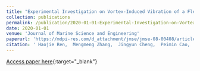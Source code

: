 ```yaml
---
title: "Experimental Investigation on Vortex-Induced Vibration of a Flexible Pipe under Higher Mode in an Oscillatory Flow"
collection: publications
permalink: /publication/2020-01-01-Experimental-Investigation-on-Vortex-Induced-Vibration-of-a-Flexible-Pipe-under-Higher-Mode-in-an-Oscillatory-Flow
date: 2020-01-01
venue: 'Journal of Marine Science and Engineering'
paperurl: 'https://mdpi-res.com/d_attachment/jmse/jmse-08-00408/article_deploy/jmse-08-00408-v2.pdf?version=1592135114'
citation: ' Haojie Ren,  Mengmeng Zhang,  Jingyun Cheng,  Peimin Cao,  Yuwang Xu,  Shixiao Fu,  Chang Liu (2020) &quot;Experimental Investigation on Vortex-Induced Vibration of a Flexible Pipe under Higher Mode in an Oscillatory Flow.&quot; <i>Journal of Marine Science and Engineering</i>. 8, 408.'
---
```

[Access paper here](https://mdpi-res.com/d_attachment/jmse/jmse-08-00408/article_deploy/jmse-08-00408-v2.pdf?version=1592135114){:target="_blank"}
